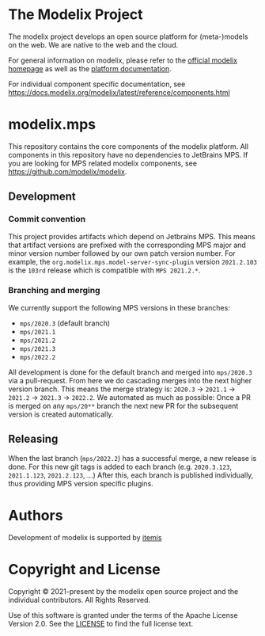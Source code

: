 # The Modelix Project
The modelix project develops an open source platform for (meta-)models on the web. 
We are native to the web and the cloud.

For general information on modelix, please refer to the [official modelix homepage](https://modelix.org) as well as the [platform documentation](https://docs.modelix.org).

For individual component specific documentation, see https://docs.modelix.org/modelix/latest/reference/components.html

# modelix.mps

This repository contains the core components of the modelix platform.
All components in this repository have no dependencies to JetBrains MPS.
If you are looking for MPS related modelix components, see https://github.com/modelix/modelix.


## Development

### Commit convention

This project provides artifacts which depend on Jetbrains MPS.
This means that artifact versions are prefixed with the corresponding MPS major and minor version number followed by our own patch version number. 
For example, the `org.modelix.mps.model-server-sync-plugin` version `2021.2.103` is the `103rd` release which is compatible with `MPS 2021.2.*`.

### Branching and merging

We currently support the following MPS versions in these branches:
* `mps/2020.3` (default branch) 
* `mps/2021.1`
* `mps/2021.2`
* `mps/2021.3`
* `mps/2022.2`

All development is done for the default branch and merged into `mps/2020.3` via a pull-request.
From here we do cascading merges into the next higher version branch.
This means the merge strategy is: `2020.3` -> `2021.1` -> `2021.2` -> `2021.3` -> `2022.2`.
We automated as much as possible: Once a PR is merged on any `mps/20**` branch the next new PR for the subsequent version is created automatically.

## Releasing

When the last branch (`mps/2022.2`) has a successful merge, a new release is done.
For this new git tags is added to each branch (e.g. `2020.3.123`, `2021.1.123`, `2021.2.123`, ...)
After this, each branch is published individually, thus providing MPS version specific plugins.


# Authors

Development of modelix is supported by [itemis](https://itemis.com)


# Copyright and License

Copyright © 2021-present by the modelix open source project and the individual contributors. All Rights Reserved.

Use of this software is granted under the terms of the Apache License Version 2.0.
See the [LICENSE](LICENSE) to find the full license text.
